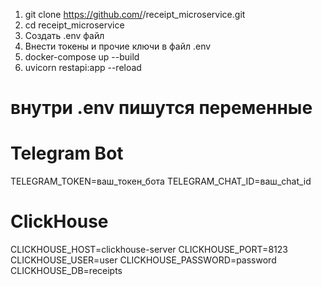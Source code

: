 1. git clone https://github.com/<your-username>/receipt_microservice.git
2. cd receipt_microservice
3. Создать .env файл
4. Внести токены и прочие ключи в файл .env
5. docker-compose up --build
6. uvicorn restapi:app --reload

# внутри .env пишутся переменные
# Telegram Bot
TELEGRAM_TOKEN=ваш_токен_бота
TELEGRAM_CHAT_ID=ваш_chat_id

# ClickHouse
CLICKHOUSE_HOST=clickhouse-server
CLICKHOUSE_PORT=8123
CLICKHOUSE_USER=user
CLICKHOUSE_PASSWORD=password
CLICKHOUSE_DB=receipts
